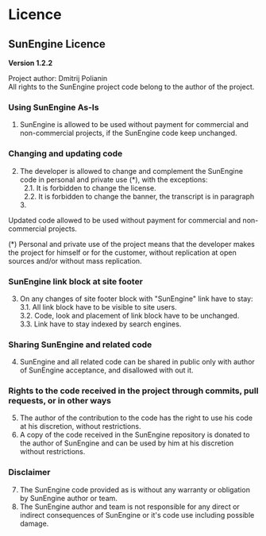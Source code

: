 # Licence
## SunEngine Licence
**Version 1.2.2**  
  
Project author: Dmitrij Polianin  
All rights to the SunEngine project code belong to the author of the project.  

### Using SunEngine As-Is
1. SunEngine is allowed to be used without payment for commercial and non-commercial projects, if the SunEngine code keep unchanged.

### Changing and updating code
2. The developer is allowed to change and complement the SunEngine code in personal and private use (*), with the exceptions:  
  2.1. It is forbidden to change the license.  
  2.2. It is forbidden to change the banner, the transcript is in paragraph 3.  

Updated code allowed to be used without payment for commercial and non-commercial projects.
        
(*) Personal and private use of the project means that the developer makes the project for himself or for the customer, without replication at open sources and/or without mass replication.   

### SunEngine link block at site footer
3. On any changes of site footer block with "SunEngine" link have to stay:  
  3.1. All link block have to be visible to site users.  
  3.2. Code, look and placement of link block have to be unchanged.   
  3.3. Link have to stay indexed by search engines.   

### Sharing SunEngine and related code
4. SunEngine and all related code can be shared in public only with author of SunEngine acceptance, and disallowed with out it.

### Rights to the code received in the project through commits, pull requests, or in other ways
5. The author of the contribution to the code has the right to use his code at his discretion, without restrictions.
6. A copy of the code received in the SunEngine repository is donated to the author of SunEngine and can be used by him at his discretion without restrictions.

### Disclaimer
7. The SunEngine code provided as is without any warranty or obligation by SunEngine author or team.
8. The SunEngine author and team is not responsible for any direct or indirect consequences of SunEngine or it's code use including possible damage.
 
